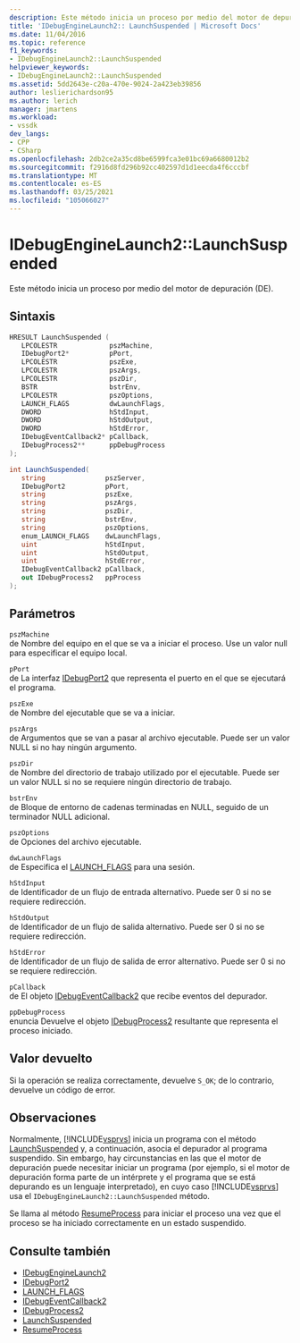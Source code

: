```yaml
---
description: Este método inicia un proceso por medio del motor de depuración (DE).
title: 'IDebugEngineLaunch2:: LaunchSuspended | Microsoft Docs'
ms.date: 11/04/2016
ms.topic: reference
f1_keywords:
- IDebugEngineLaunch2::LaunchSuspended
helpviewer_keywords:
- IDebugEngineLaunch2::LaunchSuspended
ms.assetid: 5dd2643e-c20a-470e-9024-2a423eb39856
author: leslierichardson95
ms.author: lerich
manager: jmartens
ms.workload:
- vssdk
dev_langs:
- CPP
- CSharp
ms.openlocfilehash: 2db2ce2a35cd8be6599fca3e01bc69a6680012b2
ms.sourcegitcommit: f2916d8fd296b92cc402597d1d1eecda4f6cccbf
ms.translationtype: MT
ms.contentlocale: es-ES
ms.lasthandoff: 03/25/2021
ms.locfileid: "105066027"
---
```

# <a name="idebugenginelaunch2launchsuspended"></a>IDebugEngineLaunch2::LaunchSuspended
Este método inicia un proceso por medio del motor de depuración (DE).

## <a name="syntax"></a>Sintaxis

```cpp
HRESULT LaunchSuspended ( 
   LPCOLESTR             pszMachine,
   IDebugPort2*          pPort,
   LPCOLESTR             pszExe,
   LPCOLESTR             pszArgs,
   LPCOLESTR             pszDir,
   BSTR                  bstrEnv,
   LPCOLESTR             pszOptions,
   LAUNCH_FLAGS          dwLaunchFlags,
   DWORD                 hStdInput,
   DWORD                 hStdOutput,
   DWORD                 hStdError,
   IDebugEventCallback2* pCallback,
   IDebugProcess2**      ppDebugProcess
);
```

```csharp
int LaunchSuspended(
   string               pszServer,
   IDebugPort2          pPort,
   string               pszExe,
   string               pszArgs,
   string               pszDir,
   string               bstrEnv,
   string               pszOptions,
   enum_LAUNCH_FLAGS    dwLaunchFlags,
   uint                 hStdInput,
   uint                 hStdOutput,
   uint                 hStdError,
   IDebugEventCallback2 pCallback,
   out IDebugProcess2   ppProcess
);
```

## <a name="parameters"></a>Parámetros
`pszMachine`\
de Nombre del equipo en el que se va a iniciar el proceso. Use un valor null para especificar el equipo local.

`pPort`\
de La interfaz [IDebugPort2](../../../extensibility/debugger/reference/idebugport2.md) que representa el puerto en el que se ejecutará el programa.

`pszExe`\
de Nombre del ejecutable que se va a iniciar.

`pszArgs`\
de Argumentos que se van a pasar al archivo ejecutable. Puede ser un valor NULL si no hay ningún argumento.

`pszDir`\
de Nombre del directorio de trabajo utilizado por el ejecutable. Puede ser un valor NULL si no se requiere ningún directorio de trabajo.

`bstrEnv`\
de Bloque de entorno de cadenas terminadas en NULL, seguido de un terminador NULL adicional.

`pszOptions`\
de Opciones del archivo ejecutable.

`dwLaunchFlags`\
de Especifica el [LAUNCH_FLAGS](../../../extensibility/debugger/reference/launch-flags.md) para una sesión.

`hStdInput`\
de Identificador de un flujo de entrada alternativo. Puede ser 0 si no se requiere redirección.

`hStdOutput`\
de Identificador de un flujo de salida alternativo. Puede ser 0 si no se requiere redirección.

`hStdError`\
de Identificador de un flujo de salida de error alternativo. Puede ser 0 si no se requiere redirección.

`pCallback`\
de El objeto [IDebugEventCallback2](../../../extensibility/debugger/reference/idebugeventcallback2.md) que recibe eventos del depurador.

`ppDebugProcess`\
enuncia Devuelve el objeto [IDebugProcess2](../../../extensibility/debugger/reference/idebugprocess2.md) resultante que representa el proceso iniciado.

## <a name="return-value"></a>Valor devuelto
 Si la operación se realiza correctamente, devuelve `S_OK`; de lo contrario, devuelve un código de error.

## <a name="remarks"></a>Observaciones
 Normalmente, [!INCLUDE[vsprvs](../../../code-quality/includes/vsprvs_md.md)] inicia un programa con el método [LaunchSuspended](../../../extensibility/debugger/reference/idebugportex2-launchsuspended.md) y, a continuación, asocia el depurador al programa suspendido. Sin embargo, hay circunstancias en las que el motor de depuración puede necesitar iniciar un programa (por ejemplo, si el motor de depuración forma parte de un intérprete y el programa que se está depurando es un lenguaje interpretado), en cuyo caso [!INCLUDE[vsprvs](../../../code-quality/includes/vsprvs_md.md)] usa el `IDebugEngineLaunch2::LaunchSuspended` método.

 Se llama al método [ResumeProcess](../../../extensibility/debugger/reference/idebugenginelaunch2-resumeprocess.md) para iniciar el proceso una vez que el proceso se ha iniciado correctamente en un estado suspendido.

## <a name="see-also"></a>Consulte también
- [IDebugEngineLaunch2](../../../extensibility/debugger/reference/idebugenginelaunch2.md)
- [IDebugPort2](../../../extensibility/debugger/reference/idebugport2.md)
- [LAUNCH_FLAGS](../../../extensibility/debugger/reference/launch-flags.md)
- [IDebugEventCallback2](../../../extensibility/debugger/reference/idebugeventcallback2.md)
- [IDebugProcess2](../../../extensibility/debugger/reference/idebugprocess2.md)
- [LaunchSuspended](../../../extensibility/debugger/reference/idebugportex2-launchsuspended.md)
- [ResumeProcess](../../../extensibility/debugger/reference/idebugenginelaunch2-resumeprocess.md)
